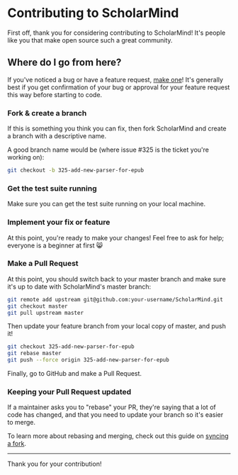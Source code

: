 # Contributing to ScholarMind

First off, thank you for considering contributing to ScholarMind! It's people like you that make open source such a great community.

## Where do I go from here?

If you've noticed a bug or have a feature request, [make one](https://github.com/your-username/ScholarMind/issues/new)! It's generally best if you get confirmation of your bug or approval for your feature request this way before starting to code.

### Fork & create a branch

If this is something you think you can fix, then fork ScholarMind and create a branch with a descriptive name.

A good branch name would be (where issue #325 is the ticket you're working on):

```sh
git checkout -b 325-add-new-parser-for-epub
```

### Get the test suite running

Make sure you can get the test suite running on your local machine.

### Implement your fix or feature

At this point, you're ready to make your changes! Feel free to ask for help; everyone is a beginner at first 😸

### Make a Pull Request

At this point, you should switch back to your master branch and make sure it's up to date with ScholarMind's master branch:

```sh
git remote add upstream git@github.com:your-username/ScholarMind.git
git checkout master
git pull upstream master
```

Then update your feature branch from your local copy of master, and push it!

```sh
git checkout 325-add-new-parser-for-epub
git rebase master
git push --force origin 325-add-new-parser-for-epub
```

Finally, go to GitHub and make a Pull Request.

### Keeping your Pull Request updated

If a maintainer asks you to "rebase" your PR, they're saying that a lot of code has changed, and that you need to update your branch so it's easier to merge.

To learn more about rebasing and merging, check out this guide on [syncing a fork](https://help.github.com/articles/syncing-a-fork).

---

Thank you for your contribution!
